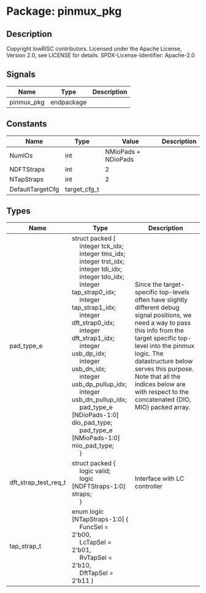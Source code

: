 # Package: pinmux_pkg

## Description

Copyright lowRISC contributors.
 Licensed under the Apache License, Version 2.0, see LICENSE for details.
 SPDX-License-Identifier: Apache-2.0
 

## Signals

| Name       | Type       | Description |
| ---------- | ---------- | ----------- |
| pinmux_pkg | endpackage |             |
## Constants

| Name             | Type         | Value               | Description |
| ---------------- | ------------ | ------------------- | ----------- |
| NumIOs           | int          | NMioPads + NDioPads |             |
| NDFTStraps       | int          | 2                   |             |
| NTapStraps       | int          | 2                   |             |
| DefaultTargetCfg | target_cfg_t |                     |             |
## Types

| Name                 | Type                                                                                                                                                                                                                                                                                                                                                                                                                                                                                                                                                                                                                                                                                                                                                                                                                                                                                                                                                                                                                                                                                                                                                                                                                                                                                          | Description                                                                                                                                                                                                                                                                                                                      |
| -------------------- | --------------------------------------------------------------------------------------------------------------------------------------------------------------------------------------------------------------------------------------------------------------------------------------------------------------------------------------------------------------------------------------------------------------------------------------------------------------------------------------------------------------------------------------------------------------------------------------------------------------------------------------------------------------------------------------------------------------------------------------------------------------------------------------------------------------------------------------------------------------------------------------------------------------------------------------------------------------------------------------------------------------------------------------------------------------------------------------------------------------------------------------------------------------------------------------------------------------------------------------------------------------------------------------------- | -------------------------------------------------------------------------------------------------------------------------------------------------------------------------------------------------------------------------------------------------------------------------------------------------------------------------------- |
| pad_type_e           | struct packed {<br><span style="padding-left:20px">     integer                   tck_idx;<br><span style="padding-left:20px">     integer                   tms_idx;<br><span style="padding-left:20px">     integer                   trst_idx;<br><span style="padding-left:20px">     integer                   tdi_idx;<br><span style="padding-left:20px">     integer                   tdo_idx;<br><span style="padding-left:20px">     integer                   tap_strap0_idx;<br><span style="padding-left:20px">     integer                   tap_strap1_idx;<br><span style="padding-left:20px">     integer                   dft_strap0_idx;<br><span style="padding-left:20px">     integer                   dft_strap1_idx;<br><span style="padding-left:20px">     integer                   usb_dp_idx;<br><span style="padding-left:20px">     integer                   usb_dn_idx;<br><span style="padding-left:20px">     integer                   usb_dp_pullup_idx;<br><span style="padding-left:20px">     integer                   usb_dn_pullup_idx;<br><span style="padding-left:20px">     pad_type_e [NDioPads-1:0] dio_pad_type;<br><span style="padding-left:20px">     pad_type_e [NMioPads-1:0] mio_pad_type;<br><span style="padding-left:20px">   } | Since the target-specific top-levels often have slightly different debug signal positions, we need a way to pass this info from the target specific top-level into the pinmux logic. The datastructure below serves this purpose. Note that all the indices below are with respect to the concatenated {DIO, MIO} packed array.  |
| dft_strap_test_req_t | struct packed {<br><span style="padding-left:20px">     logic                  valid;<br><span style="padding-left:20px">     logic [NDFTStraps-1:0] straps;<br><span style="padding-left:20px">   }                                                                                                                                                                                                                                                                                                                                                                                                                                                                                                                                                                                                                                                                                                                                                                                                                                                                                                                                                                                                                                                                                          | Interface with LC controller                                                                                                                                                                                                                                                                                                     |
| tap_strap_t          | enum logic [NTapStraps-1:0] {<br><span style="padding-left:20px">     FuncSel   = 2'b00,<br><span style="padding-left:20px">     LcTapSel  = 2'b01,<br><span style="padding-left:20px">     RvTapSel  = 2'b10,<br><span style="padding-left:20px">     DftTapSel = 2'b11   }                                                                                                                                                                                                                                                                                                                                                                                                                                                                                                                                                                                                                                                                                                                                                                                                                                                                                                                                                                                                                  |                                                                                                                                                                                                                                                                                                                                  |

